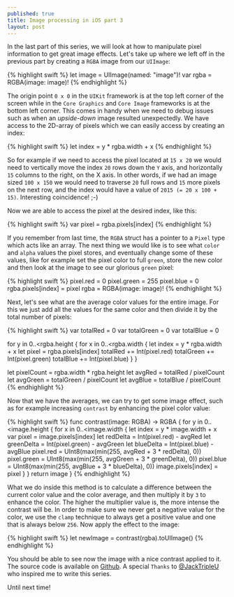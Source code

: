 ```yaml
---
published: true
title: Image processing in iOS part 3
layout: post
---
```

In the last part of this series, we will look at how to manipulate pixel information to get great image effects. Let's take up where we left off in the previous part by creating a `RGBA` image from our `UIImage`:

{% highlight swift %} 
let image = UIImage(named: "image")!
var rgba = RGBA(image: image)!
{% endhighlight %}

The origin point `0 x 0` in the `UIKit` framework is at the top left corner of the screen while in the `Core Graphics` and `Core Image` frameworks is at the bottom left corner. This comes in handy when we need to debug issues such as when an _upside-down_ image resulted unexpectedly. We have access to the 2D-array of pixels which we can easily access by creating an index:

{% highlight swift %} 
let index = y * rgba.width + x
{% endhighlight %}

So for example if we need to access the pixel located at `15 x 20` we would need to vertically move the index `20` rows down the `Y` axis, and horizontally `15` columns to the right, on the X axis. In other words, if we had an image sized `100 x 150` we would need to traverse `20` full rows and `15` more pixels on the next row, and the index would have a value of `2015 (= 20 x 100 + 15)`. Interesting coincidence! ;-)

Now we are able to access the pixel at the desired index, like this:

{% highlight swift %} 
var pixel = rgba.pixels[index]
{% endhighlight %}

If you remember from last time, the `RGBA` struct has a pointer to a `Pixel` type which acts like an array. The next thing we would like is to see what `color` and `alpha` values the pixel stores, and eventually change some of these values, like for example set the pixel color to full `green`, store the new color and then look at the image to see our glorious `green` pixel:

{% highlight swift %} 
pixel.red = 0
pixel.green = 255
pixel.blue = 0
rgba.pixels[index] = pixel
rgba = RGBA(image: image)!
{% endhighlight %}

Next, let's see what are the average color values for the entire image. For this we just add all the values for the same color and then divide it by the total number of pixels:

{% highlight swift %} 
var totalRed = 0
var totalGreen = 0
var totalBlue = 0

for y in 0..<rgba.height {
    for x in 0..<rgba.width {
        let index = y * rgba.width + x
        let pixel = rgba.pixels[index]
        totalRed += Int(pixel.red)
        totalGreen += Int(pixel.green)
        totalBlue += Int(pixel.blue)
    }
}

let pixelCount = rgba.width * rgba.height
let avgRed = totalRed / pixelCount
let avgGreen = totalGreen / pixelCount
let avgBlue = totalBlue / pixelCount
{% endhighlight %}

Now that we have the averages, we can try to get some image effect, such as for example increasing `contrast` by enhancing the pixel color value: 

{% highlight swift %} 
func contrast(image: RGBA) -> RGBA {
    for y in 0..<image.height {
        for x in 0..<image.width {
            let index = y * image.width + x
            var pixel = image.pixels[index]
            let redDelta = Int(pixel.red) - avgRed
            let greenDelta = Int(pixel.green) - avgGreen
            let blueDelta = Int(pixel.blue) - avgBlue
            pixel.red = UInt8(max(min(255, avgRed + 3 * redDelta), 0))
            pixel.green = UInt8(max(min(255, avgGreen + 3 * greenDelta), 0))
            pixel.blue = UInt8(max(min(255, avgBlue + 3 * blueDelta), 0))
            image.pixels[index] = pixel
        }
    }
    return image
}
{% endhighlight %}

What we do inside this method is to calculate a difference between the current color value and the color average, and then multiply it by `3` to enhance the color. The higher the multiplier value is, the more intense the contrast will be. In order to make sure we never get a negative value for the color, we use the `clamp` technique to always get a positive value and one that is always below `256`. Now apply the effect to the image:

{% highlight swift %} 
let newImage = contrast(rgba).toUIImage()
{% endhighlight %}

You should be able to see now the image with a nice contrast applied to it. The source code is available on [Github](https://github.com/Swiftor/Image-Processing). A special `Thanks` to [@JackTripleU](https://twitter.com/JackTripleU) who inspired me to write this series.

Until next time!